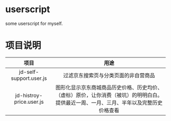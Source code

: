 # userscript
some userscript for myself.

# 项目说明

项目|用途
:---:|:---:
jd-self-support.user.js|过滤京东搜索页与分类页面的非自营商品
jd-histroy-price.user.js|图形化显示京东商城商品历史价格、历史均价、（虚标）原价，让你消费（被坑）的明明白白。提供最近一周、一月、三月、半年以及完整历史价格查看
